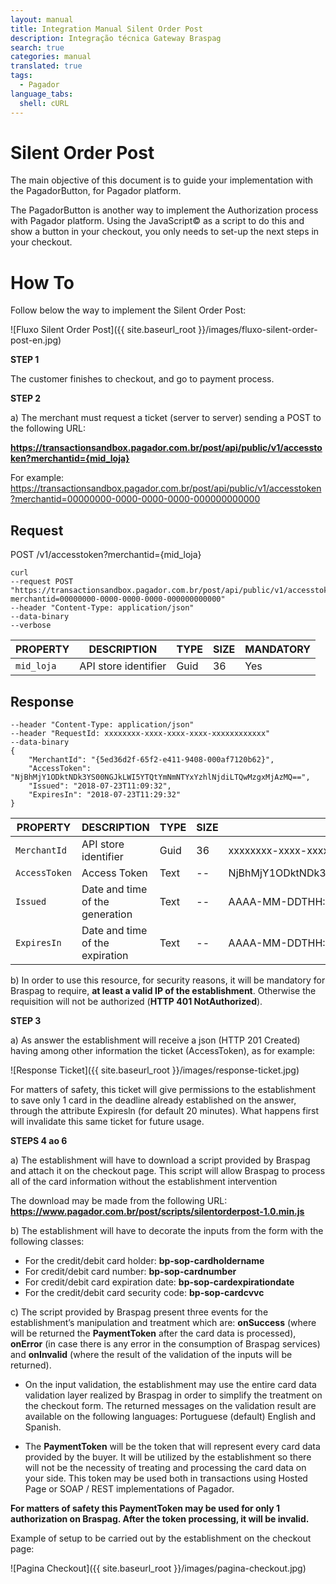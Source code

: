 ```yaml
---
layout: manual
title: Integration Manual Silent Order Post
description: Integração técnica Gateway Braspag
search: true
categories: manual
translated: true
tags:
  - Pagador
language_tabs:
  shell: cURL
---
```


# Silent Order Post

The main objective of this document is to guide your implementation with the PagadorButton, for Pagador platform.

The PagadorButton is another way to implement the Authorization process with Pagador platform. Using the JavaScript© as a script to do this and show a button in your checkout, you only needs to set-up the next steps in your checkout.

# How To

Follow below the way to implement the Silent Order Post:

![Fluxo Silent Order Post]({{ site.baseurl_root }}/images/fluxo-silent-order-post-en.jpg)

**STEP 1**

The customer finishes to checkout, and go to payment process.

**STEP 2**

a) The merchant must request a ticket (server to server) sending a POST to the following URL:

**https://transactionsandbox.pagador.com.br/post/api/public/v1/accesstoken?merchantid={mid_loja}**

For example: https://transactionsandbox.pagador.com.br/post/api/public/v1/accesstoken?merchantid=00000000-0000-0000-0000-000000000000

## Request

<aside class="request"><span class="method post">POST</span> <span class="endpoint">/v1/accesstoken?merchantid={mid_loja}</span></aside>

```shell
curl
--request POST "https://transactionsandbox.pagador.com.br/post/api/public/v1/accesstoken?merchantid=00000000-0000-0000-0000-000000000000"
--header "Content-Type: application/json"
--data-binary
--verbose
```

|PROPERTY|DESCRIPTION|TYPE|SIZE|MANDATORY|
|-----------|---------|----|-------|-----------|
|`mid_loja`|API store identifier |Guid |36 |Yes|

## Response

```shell
--header "Content-Type: application/json"
--header "RequestId: xxxxxxxx-xxxx-xxxx-xxxx-xxxxxxxxxxxx"
--data-binary
{
    "MerchantId": "{5ed36d2f-65f2-e411-9408-000af7120b62}",
    "AccessToken": "NjBhMjY1ODktNDk3YS00NGJkLWI5YTQtYmNmNTYxYzhlNjdiLTQwMzgxMjAzMQ==",
    "Issued": "2018-07-23T11:09:32",
    "ExpiresIn": "2018-07-23T11:29:32"
}
```

|PROPERTY|DESCRIPTION|TYPE|SIZE|MANDATORY|
|-----------|---------|----|-------|-------|
|`MerchantId`|API store identifier |Guid |36 |xxxxxxxx-xxxx-xxxx-xxxx-xxxxxxxxxxxx|
|`AccessToken`|Access Token |Text|--|NjBhMjY1ODktNDk3YS00NGJkLWI5YTQtYmNmNTYxYzhlNjdiLTQwMzgxMjAzMQ==|
|`Issued`|Date and time of the generation |Text|--|AAAA-MM-DDTHH:MM:SS|
|`ExpiresIn`|Date and time of the expiration |Text|--|AAAA-MM-DDTHH:MM:SS|

b) In order to use this resource, for security reasons, it will be mandatory for Braspag to require, **at least a valid IP of the establishment**. Otherwise the requisition will not be authorized (**HTTP 401 NotAuthorized**).

**STEP 3**

a) As answer the establishment will receive a json (HTTP 201 Created) having among other information the ticket (AccessToken), as for example:

![Response Ticket]({{ site.baseurl_root }}/images/response-ticket.jpg)

For matters of safety, this ticket will give permissions to the establishment to save only 1 card in the deadline already established on the answer, through the attribute Expiresln (for default 20 minutes). What happens first will invalidate this same ticket for future usage.

**STEPS 4 ao 6**

a) The establishment will have to download a script provided by Braspag and attach it on the checkout page. This script will allow Braspag to process all of the card information without the establishment intervention

The download may be made from the following URL: **https://www.pagador.com.br/post/scripts/silentorderpost-1.0.min.js**

b) The establishment will have to decorate the inputs from the form with the following classes:

* For the credit/debit card holder: **bp-sop-cardholdername** 
* For credit/debit card number: **bp-sop-cardnumber** 
* For credit/debit card expiration date: **bp-sop-cardexpirationdate** 
* For the credit/debit card security code: **bp-sop-cardcvvc**

c) The script provided by Braspag present three events for the establishment’s manipulation and treatment which are: **onSuccess** (where will be returned the **PaymentToken** after the card data is processed), **onError** (in case there is any error in the consumption of Braspag services) and **onInvalid** (where the result of the validation of the inputs will be returned).

* On the input validation, the establishment may use the entire card data validation layer realized by Braspag in order to simplify the treatment on the checkout form. The returned messages on the validation result are available on the following languages: Portuguese (default) English and Spanish.

* The **PaymentToken** will be the token that will represent every card data provided by the buyer. It will be utilized by the establishment so there will not be the necessity of treating and processing the card data on your side. This token may be used both in transactions using Hosted Page or SOAP / REST implementations of Pagador.

**For matters of safety this PaymentToken may be used for only 1 authorization on Braspag. After the token processing, it will be invalid.**

Example of setup to be carried out by the establishment on the checkout page:

![Pagina Checkout]({{ site.baseurl_root }}/images/pagina-checkout.jpg)
